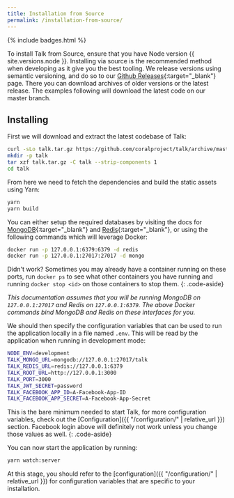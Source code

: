 ```yaml
---
title: Installation from Source
permalink: /installation-from-source/
---
```


{% include badges.html %}

To install Talk from Source, ensure that you have Node version
{{ site.versions.node }}. Installing via source is the recommended method when
developing as it give you the best tooling. We release versions using semantic
versioning, and do so to our
[Github Releases](https://github.com/coralproject/talk/releases){:target="_blank"}
page. There you can download archives of older versions or the latest release.
The examples following will download the latest code on our master branch.

## Installing

First we will download and extract the latest codebase of Talk:

```bash
curl -sLo talk.tar.gz https://github.com/coralproject/talk/archive/master.tar.gz
mkdir -p talk
tar xzf talk.tar.gz -C talk --strip-components 1
cd talk
```

From here we need to fetch the dependencies and build the static assets using
Yarn:

```bash
yarn
yarn build
```

You can either setup the required databases by visiting the docs for [MongoDB](https://docs.mongodb.com/manual/installation/){:target="_blank"} and
[Redis](https://redis.io/topics/quickstart){:target="_blank"}, or using the following commands which will leverage Docker:

```bash
docker run -p 127.0.0.1:6379:6379 -d redis
docker run -p 127.0.0.1:27017:27017 -d mongo
```

Didn't work? Sometimes you may already have a container running on these ports,
run `docker ps` to see what other containers you have running and running
`docker stop <id>` on those containers to stop them.
{: .code-aside}

_This documentation assumes that you will be running MongoDB on
`127.0.0.1:27017` and Redis on `127.0.0.1:6379`. The above Docker commands bind
MongoDB and Redis on these interfaces for you._

We should then specify the configuration variables that can be used to run the
application locally in a file named `.env`. This will be read by the application
when running in development mode:

```bash
NODE_ENV=development
TALK_MONGO_URL=mongodb://127.0.0.1:27017/talk
TALK_REDIS_URL=redis://127.0.0.1:6379
TALK_ROOT_URL=http://127.0.0.1:3000
TALK_PORT=3000
TALK_JWT_SECRET=password
TALK_FACEBOOK_APP_ID=A-Facebook-App-ID
TALK_FACEBOOK_APP_SECRET=A-Facebook-App-Secret
```

This is the bare minimum needed to start Talk, for more configuration
variables, check out the [Configuration]({{ "/configuration/" | relative_url }})
section. Facebook login above will definitely not work unless you change those
values as well.
{: .code-aside}

You can now start the application by running:

```bash
yarn watch:server
```

At this stage, you should refer to the [configuration]({{ "/configuration/" | relative_url }}) for
configuration variables that are specific to your installation.
